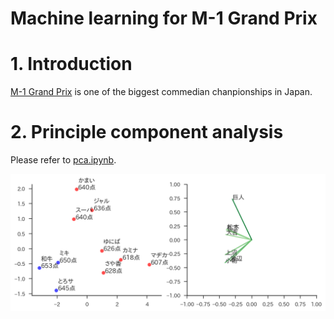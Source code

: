 # Machine learning for M-1 Grand Prix

# 1. Introduction

[M-1 Grand Prix](https://www.m-1gp.com/) is one of the biggest commedian chanpionships in Japan.

# 2. Principle component analysis

Please refer to [pca.ipynb](https://github.com/haltaro/ml-for-m1/blob/master/pca.ipynb).

![2017](https://github.com/haltaro/ml-for-m1/blob/master/fig/2017.png)
